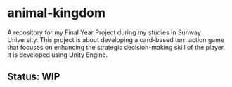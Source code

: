 # animal-kingdom
A repository for my Final Year Project during my studies in Sunway University. This project is about developing a card-based turn action game that focuses on enhancing the strategic decision-making skill of the player. It is developed using Unity Engine.

## Status: WIP

